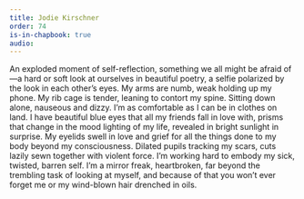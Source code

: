 ```yaml
---
title: Jodie Kirschner
order: 74
is-in-chapbook: true
audio: 
---
```

An exploded moment of self-reflection, something we all might be afraid of—a hard or soft look at ourselves in beautiful poetry, a selfie polarized by the look in each other’s eyes. My arms are numb, weak holding up my phone. My rib cage is tender, leaning to contort my spine. Sitting down alone, nauseous and dizzy. I’m as comfortable as I can be in clothes on land. I have beautiful blue eyes that all my friends fall in love with, prisms that change in the mood lighting of my life, revealed in bright sunlight in surprise. My eyelids swell in love and grief for all the things done to my body beyond my consciousness. Dilated pupils tracking my scars, cuts lazily sewn together with violent force. I’m working hard to embody my sick, twisted, barren self. I’m a mirror freak, heartbroken, far beyond the trembling task of looking at myself, and because of that you won’t ever forget me or my wind-blown hair drenched in oils.
